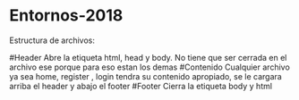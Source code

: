 # Entornos-2018

Estructura de archivos:

#Header 
Abre la etiqueta html, head y body. No tiene que ser cerrada en el archivo ese porque para eso estan los demas
#Contenido
Cualquier archivo ya sea home, register , login tendra su contenido apropiado, se le cargara arriba el header y abajo el footer
#Footer
Cierra la etiqueta body y html
